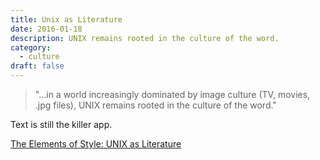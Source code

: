 ```yaml
---
title: Unix as Literature
date: 2016-01-18
description: UNIX remains rooted in the culture of the word.
category:
  - culture
draft: false
---
```


> "...in a world increasingly dominated by image culture (TV, movies, .jpg files), UNIX remains rooted in the culture of
  the word."

Text is still the killer app.

[The Elements of Style: UNIX as Literature](http://theody.net/elements.html)
